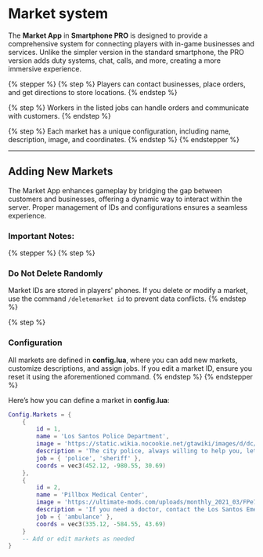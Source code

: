 # Market system

The **Market App** in **Smartphone PRO** is designed to provide a comprehensive system for connecting players with in-game businesses and services. Unlike the simpler version in the standard smartphone, the PRO version adds duty systems, chat, calls, and more, creating a more immersive experience.

{% stepper %}
{% step %}
Players can contact businesses, place orders, and get directions to store locations.
{% endstep %}

{% step %}
Workers in the listed jobs can handle orders and communicate with customers.
{% endstep %}

{% step %}
Each market has a unique configuration, including name, description, image, and coordinates.
{% endstep %}
{% endstepper %}

***

## Adding New Markets

The Market App enhances gameplay by bridging the gap between customers and businesses, offering a dynamic way to interact within the server. Proper management of IDs and configurations ensures a seamless experience.

### Important Notes:

{% stepper %}
{% step %}
### **Do Not Delete Randomly**

Market IDs are stored in players' phones. If you delete or modify a market, use the command `/deletemarket id` to prevent data conflicts.
{% endstep %}

{% step %}
### Configuration

All markets are defined in **config.lua**, where you can add new markets, customize descriptions, and assign jobs. If you edit a market ID, ensure you reset it using the aforementioned command.
{% endstep %}
{% endstepper %}

Here’s how you can define a market in **config.lua**:

```lua
Config.Markets = {
    {
        id = 1,
        name = 'Los Santos Police Department',
        image = 'https://static.wikia.nocookie.net/gtawiki/images/d/dc/MissionRowPoliceStation-GTAV.png',
        description = 'The city police, always willing to help you, let us know if you have any problems in Los Santos.',
        job = { 'police', 'sheriff' },
        coords = vec3(452.12, -980.55, 30.69)
    },
    {
        id = 2,
        name = 'Pillbox Medical Center',
        image = 'https://ultimate-mods.com/uploads/monthly_2021_03/FPe7Cra.png.3cc6fa9b2a3ac79ecffbcc4605c31935.png',
        description = 'If you need a doctor, contact the Los Santos Emergency Center!',
        job = { 'ambulance' },
        coords = vec3(335.12, -584.55, 43.69)
    }
    -- Add or edit markets as needed
}

```
